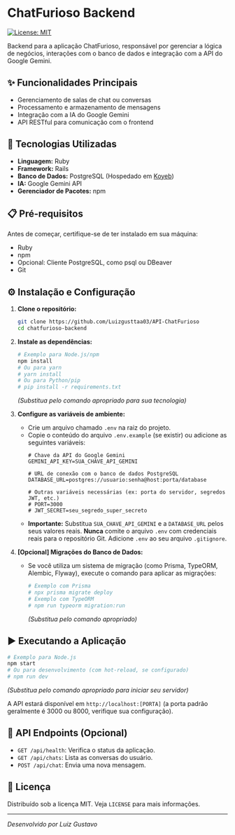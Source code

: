 # ChatFurioso Backend

[![License: MIT](https://img.shields.io/badge/License-MIT-yellow.svg)](https://opensource.org/licenses/MIT) <!-- Opcional: Escolha a licença adequada -->

Backend para a aplicação ChatFurioso, responsável por gerenciar a lógica de negócios, interações com o banco de dados e integração com a API do Google Gemini.

## ✨ Funcionalidades Principais

*   Gerenciamento de salas de chat ou conversas
*   Processamento e armazenamento de mensagens
*   Integração com a IA do Google Gemini
*   API RESTful para comunicação com o frontend

## 🚀 Tecnologias Utilizadas

*   **Linguagem:** Ruby
*   **Framework:** Rails
*   **Banco de Dados:** PostgreSQL (Hospedado em [Koyeb](https://koyeb.com/))
*   **IA:** Google Gemini API
*   **Gerenciador de Pacotes:** npm

## 📋 Pré-requisitos

Antes de começar, certifique-se de ter instalado em sua máquina:

*   Ruby
*   npm
*   Opcional: Cliente PostgreSQL, como psql ou DBeaver
*   Git

## ⚙️ Instalação e Configuração

1.  **Clone o repositório:**
    ```bash
    git clone https://github.com/Luizgusttaa03/API-ChatFurioso
    cd chatfurioso-backend
    ```

2.  **Instale as dependências:**
    ```bash
    # Exemplo para Node.js/npm
    npm install
    # Ou para yarn
    # yarn install
    # Ou para Python/pip
    # pip install -r requirements.txt
    ```
    *(Substitua pelo comando apropriado para sua tecnologia)*

3.  **Configure as variáveis de ambiente:**
    *   Crie um arquivo chamado `.env` na raiz do projeto.
    *   Copie o conteúdo do arquivo `.env.example` (se existir) ou adicione as seguintes variáveis:
        ```properties
        # Chave da API do Google Gemini
        GEMINI_API_KEY=SUA_CHAVE_API_GEMINI

        # URL de conexão com o banco de dados PostgreSQL
        DATABASE_URL=postgres://usuario:senha@host:porta/database

        # Outras variáveis necessárias (ex: porta do servidor, segredos JWT, etc.)
        # PORT=3000
        # JWT_SECRET=seu_segredo_super_secreto
        ```
    *   **Importante:** Substitua `SUA_CHAVE_API_GEMINI` e a `DATABASE_URL` pelos seus valores reais. **Nunca** comite o arquivo `.env` com credenciais reais para o repositório Git. Adicione `.env` ao seu arquivo `.gitignore`.

4.  **[Opcional] Migrações do Banco de Dados:**
    *   Se você utiliza um sistema de migração (como Prisma, TypeORM, Alembic, Flyway), execute o comando para aplicar as migrações:
        ```bash
        # Exemplo com Prisma
        # npx prisma migrate deploy
        # Exemplo com TypeORM
        # npm run typeorm migration:run
        ```
        *(Substitua pelo comando apropriado)*

## ▶️ Executando a Aplicação

```bash
# Exemplo para Node.js
npm start
# Ou para desenvolvimento (com hot-reload, se configurado)
# npm run dev
```
*(Substitua pelo comando apropriado para iniciar seu servidor)*

A API estará disponível em `http://localhost:[PORTA]` (a porta padrão geralmente é 3000 ou 8000, verifique sua configuração).

## 📄 API Endpoints (Opcional)

*   `GET /api/health`: Verifica o status da aplicação.
*   `GET /api/chats`: Lista as conversas do usuário.
*   `POST /api/chat`: Envia uma nova mensagem.

## 📝 Licença

Distribuído sob a licença MIT. Veja `LICENSE` para mais informações.

---

*Desenvolvido por Luiz Gustavo*

